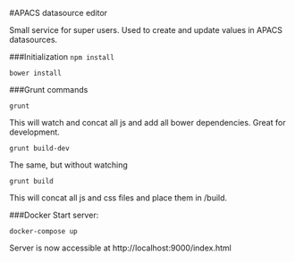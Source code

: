 #APACS datasource editor

Small service for super users. Used to create and update values in APACS datasources.

###Initialization
``npm install``

``bower install``

###Grunt commands

``grunt``

This will watch and concat all js and add all bower dependencies. Great for development.

``grunt build-dev``

The same, but without watching

``grunt build``

This will concat all js and css files and place them in /build.

###Docker
Start server:

``docker-compose up``

Server is now accessible at http://localhost:9000/index.html
